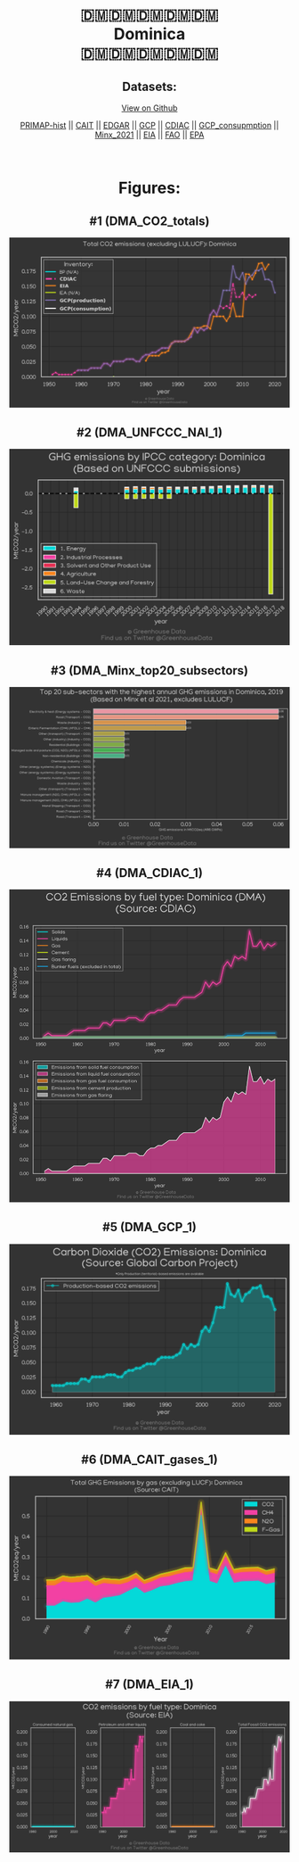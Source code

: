 
<center>
<h1 align="center">
🇩🇲🇩🇲🇩🇲🇩🇲🇩🇲
<br>
Dominica
<br>
🇩🇲🇩🇲🇩🇲🇩🇲🇩🇲
</h1>
<h2>Datasets:</h2>
<p><a href="https://github.com/dquintani/GreenhouseData/tree/master/country_data/DMA_Dominica/data">View on Github</a>
<br></p><p><a href="data/DMA_PRIMAP-hist.csv">PRIMAP-hist</a> || <a href="data/DMA_CAIT.csv">CAIT</a> || <a href="data/DMA_EDGAR.csv">EDGAR</a> || <a href="data/DMA_GCP.csv">GCP</a> || <a href="data/DMA_CDIAC.csv">CDIAC</a> || <a href="data/DMA_GCP_consupmption.csv">GCP_consupmption</a> || <a href="data/DMA_Minx_2021.csv">Minx_2021</a> || <a href="data/DMA_EIA.csv">EIA</a> || <a href="data/DMA_FAO.csv">FAO</a> || <a href="data/DMA_EPA.csv">EPA</a></p><p><br></p>
<h1>Figures:</h1><h2>#1 (DMA_CO2_totals)</h2>
<p><img alt="" src="figures/DMA_CO2_totals.png" /></p><h2>#2 (DMA_UNFCCC_NAI_1)</h2>
<p><img alt="" src="figures/DMA_UNFCCC_NAI_1.png" /></p><h2>#3 (DMA_Minx_top20_subsectors)</h2>
<p><img alt="" src="figures/DMA_Minx_top20_subsectors.png" /></p><h2>#4 (DMA_CDIAC_1)</h2>
<p><img alt="" src="figures/DMA_CDIAC_1.png" /></p><h2>#5 (DMA_GCP_1)</h2>
<p><img alt="" src="figures/DMA_GCP_1.png" /></p><h2>#6 (DMA_CAIT_gases_1)</h2>
<p><img alt="" src="figures/DMA_CAIT_gases_1.png" /></p><h2>#7 (DMA_EIA_1)</h2>
<p><img alt="" src="figures/DMA_EIA_1.png" /></p>